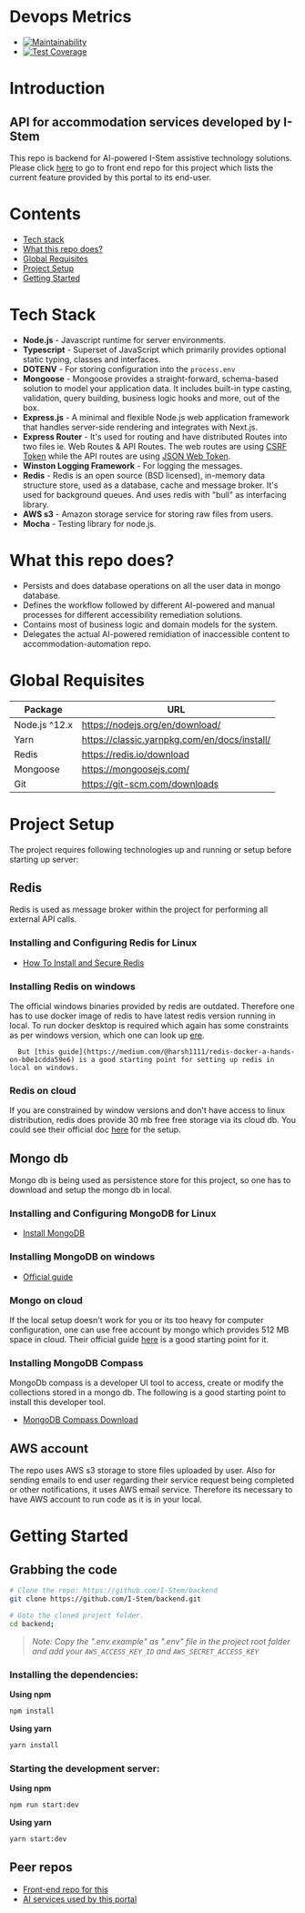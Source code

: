 # Devops Metrics

- [![Maintainability](https://api.codeclimate.com/v1/badges/0abf5009e604ee7d2271/maintainability)](https://codeclimate.com/github/I-Stem/backend/maintainability)
- [![Test Coverage](https://api.codeclimate.com/v1/badges/0abf5009e604ee7d2271/test_coverage)](https://codeclimate.com/github/I-Stem/backend/test_coverage)


# Introduction
## API for accommodation services developed by I-Stem

   This repo is backend for AI-powered I-Stem assistive technology solutions. Please click [here](https://github.com/I-Stem/frontend#introduction) to go to front end repo for this project which lists the current feature provided by this portal to its end-user.

# Contents

* [Tech stack](#tech-stack)
* [What this repo does?](#what-this-repo-does?)
* [Global Requisites](#global-requisites)
* [Project Setup](#project-setup)
* [Getting Started](#getting-started)



# Tech Stack

-   **Node.js** - Javascript runtime for server environments.
-   **Typescript** - Superset of JavaScript which primarily provides optional static typing, classes and interfaces.
-   **DOTENV** - For storing configuration into the `process.env`
-   **Mongoose** - Mongoose provides a straight-forward, schema-based solution to model your application data. It includes built-in type casting, validation, query building, business logic hooks and more, out of the box.
-   **Express.js** - A minimal and flexible Node.js web application framework that handles server-side rendering and integrates with Next.js.
-   **Express Router** - It's used for routing and have distributed Routes into two files ie. Web Routes & API Routes. The web routes are using [CSRF Token](https://github.com/krakenjs/lusca) while the API routes are using [JSON Web Token](https://github.com/auth0/express-jwt).
-   **Winston Logging Framework** - For logging the messages.
-   **Redis** - Redis is an open source (BSD licensed), in-memory data structure store, used as a database, cache and message broker. It's used for background queues. And uses redis with "bull" as interfacing library.
-   **AWS s3** - Amazon storage service for storing raw files from users.
-   **Mocha** - Testing library for node.js.

# What this repo does?

* Persists and does database operations on all the user data in mongo database.
* Defines the workflow followed by different AI-powered and manual processes for different accessibility remediation solutions.
* Contains most of business logic and domain models for the system.
* Delegates the actual AI-powered remidiation of inaccessible content  to accommodation-automation repo.

# Global Requisites

|  Package |  URL |  
|---|---|
|  Node.js ^12.x|  https://nodejs.org/en/download/  |   
| Yarn  | https://classic.yarnpkg.com/en/docs/install/  |  
| Redis | https://redis.io/download |
| Mongoose | https://mongoosejs.com/ |
| Git | https://git-scm.com/downloads 

# Project Setup

   The project requires following technologies up and running or setup before starting up server:

## Redis

   Redis is used as message broker within the project for performing all external API calls. 

### Installing and Configuring Redis for Linux
- [How To Install and Secure Redis](https://www.digitalocean.com/community/tutorials/how-to-install-and-secure-redis-on-ubuntu-18-04)

### Installing Redis on windows

   The official windows binaries provided by redis are outdated. Therefore one has to use docker image of redis to have latest redis version  running in local. To run docker desktop is required which again has some constraints as per windows version, which one can look up [ere](https://docs.docker.com/docker-for-windows/install/).

      But [this guide](https://medium.com/@harsh1111/redis-docker-a-hands-on-b0e1cdda59e6) is a good starting point for setting up redis in local on windows.

### Redis on cloud

   If you are constrained by window versions and don't have access to linux distribution, redis does provide 30 mb free free storage via its cloud db. You could see their official doc [here](https://redislabs.com/get-started-with-redis/) for the setup.

## Mongo db

   Mongo db is being used as persistence store for this project, so one has to download and setup the mongo db in local.
   
### Installing and Configuring MongoDB  for Linux
- [Install MongoDB](https://hevodata.com/blog/install-mongodb-on-ubuntu/)

### Installing MongoDB on windows

-   [Official guide](https://docs.mongodb.com/manual/tutorial/install-mongodb-on-windows/)

### Mongo on cloud

   If the local setup doesn't work for you or its too heavy for computer configuration, one can use free account by mongo which provides 512 MB space in cloud. Their official guide [here](https://docs.atlas.mongodb.com/getting-started/) is a good starting point for it.

### Installing MongoDB Compass

   MongoDb compass is a developer UI tool to access, create or modify the collections  stored in a mongo db. The following is a good starting point to install this developer tool.

- [MongoDB Compass Download](https://www.mongodb.com/try/download/compass)

## AWS account

   The repo uses AWS s3 storage to store files uploaded by user. Also for sending emails to end user regarding their service request being completed or other notifications, it uses AWS email service. Therefore its necessary to have AWS account to run code as it is in your local. 


# Getting Started

## Grabbing the code

```bash
# Clone the repo: https://github.com/I-Stem/backend
git clone https://github.com/I-Stem/backend.git

# Goto the cloned project folder.
cd backend;
```

> _Note: Copy the ".env.example" as ".env" file in the project root folder and add your `AWS_ACCESS_KEY_ID` and `AWS_SECRET_ACCESS_KEY`_

### Installing the dependencies:

**Using npm**

```sh
npm install
```

**Using yarn**

```sh
yarn install
```

### Starting the development server:

**Using npm**

```sh
npm run start:dev
```

**Using yarn**

```sh
yarn start:dev
```



## Peer repos

* [Front-end repo for this](https://github.com/I-Stem/frontend)
* [AI services used by this portal](https://github.com/I-Stem/science)

